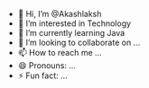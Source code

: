 - 👋 Hi, I’m @Akashlaksh
- 👀 I’m interested in Technology
- 🌱 I’m currently learning  Java
- 💞️ I’m looking to collaborate on ...
- 📫 How to reach me ...
- 😄 Pronouns: ...
- ⚡ Fun fact: ...

<!---
Akashlaksh/Akashlaksh is a ✨ special ✨ repository because its `README.md` (this file) appears on your GitHub profile.
You can click the Preview link to take a look at your changes.
--->
